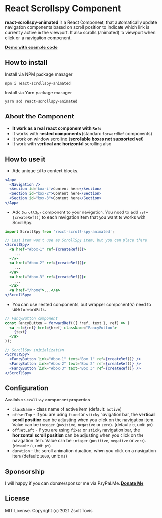 # React Scrollspy Component

**react-scrollspy-animated** is a React Component, that automatically update navigation components based on scroll position to indicate which link is currently active in the viewport. It also scrolls (animated) to viewport when click on a navigation component.

**[Demo with example code](https://mvzn2.csb.app/)**

## How to install

Install via NPM package manager

```
npm i react-scrollspy-animated
```

Install via Yarn package manager

```
yarn add react-scrollspy-animated
```

## About the Component

- **It work as a real react component with `Refs`**
- It works with **nested components** (standard `forwardRef` components)
- It work on window scrolling (**scrollable boxes not supported yet**)
- It work with **vertical and horizontal** scrolling also

## How to use it

- Add unique `id` to content blocks.

```jsx
<App>
  <Navigation />
  <Section id="box-1">Content here</Section>
  <Section id="box-2">Content here</Section>
  <Section id="box-3">Content here</Section>
</App>
```

- Add `ScrollSpy` component to your navigation. You need to add `ref={createRef()}` to each navigation item that you want to works with ScrollSpy.

```jsx
import ScrollSpy from 'react-scroll-spy-animated';
```

```jsx
// Last item won't use as ScrollSpy item, but you can place there
<ScrollSpy>
  <a href="#box-1" ref={createRef()}>
    ...
  </a>
  <a href="#box-2" ref={createRef()}>
    ...
  </a>
  <a href="#box-3" ref={createRef()}>
    ...
  </a>
  <a href="/home">...</a>
</ScrollSpy>
```

- You can use nested components, but wrapper component(s) need to use `forwardRefs`.

```jsx
// FancyButton component
const FancyButton = forwardRef(({ href, text }, ref) => (
  <a ref={ref} href={href} className="FancyButton">
    {text}
  </a>
));
```

```jsx
// ScrollSpy initialization
<ScrollSpy>
  <FancyButton link="#box-1" text="Box 1" ref={createRef()} />
  <FancyButton link="#box-2" text="Box 2" ref={createRef()} />
  <FancyButton link="#box-3" text="Box 3" ref={createRef()} />
</ScrollSpy>
```

## Configuration

Available `ScrollSpy` component properties

- `className` - class name of active item (default: `active`)
- `offsetTop` - if you are using `fixed` or `sticky` navigation bar, the **vertical scroll position** can be adjusting when you click on the navigation item. Value can be `integer` (`positive`, `negative` or `zero`). (default: `0`, unit: `px`)
- `offsetLeft` - if you are using `fixed` or `sticky` navigation bar, the **horizontal scroll position** can be adjusting when you click on the navigation item. Value can be `integer` (`positive`, `negative` or `zero`). (default: `0`, unit: `px`)
- `duration` - the scroll animation duration, when you click on a navigation item (default: `1000`, unit: `ms`)

## Sponsorship

I will happy if you can donate/sponsor me via PayPal.Me. **[Donate Me](https://paypal.me/toviszsolt)**

## License

MIT License. Copyright (c) 2021 Zsolt Tovis
